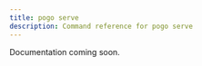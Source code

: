 ```yaml
---
title: pogo serve
description: Command reference for pogo serve
---
```


Documentation coming soon.
